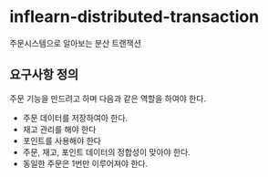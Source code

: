 # inflearn-distributed-transaction
주문시스템으로 알아보는 분산 트랜잭션

## 요구사항 정의
주문 기능을 만드려고 하며 다음과 같은 역할을 하여야 한다.
- 주문 데이터를 저장하여아 한다.
- 재고 관리를 해야 한다
- 포인트를 사용해야 한다
- 주문, 재고, 포인트 데이터의 정합성이 맞아야 한다.
- 동일한 주문은 1번만 이루어져야 한다.